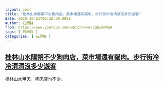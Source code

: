 ```yaml
---
layout: post
title: "桂林山水陽朔不少狗肉店，菜市場還有貓肉。步行街冷冷清清沒多少遊客"
date: 2020-10-21T00:22:39.000Z
author: 石炳锋
from: https://www.youtube.com/watch?v=uFSg6yQmWpA
tags: [ 石炳锋 ]
categories: [ 石炳锋 ]
---
```

<!--1603239759000-->
[桂林山水陽朔不少狗肉店，菜市場還有貓肉。步行街冷冷清清沒多少遊客](https://www.youtube.com/watch?v=uFSg6yQmWpA)
------

<div>
桂林山水甲天，狗肉店也不少。
</div>
